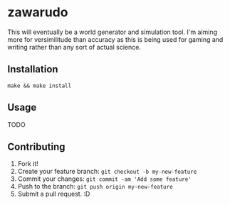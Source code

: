 # zawarudo

This will eventually be a world generator and simulation tool. I'm aiming more
for versimilitude than accuracy as this is being used for gaming and writing
rather than any sort of actual science.

## Installation

`make && make install`

## Usage

TODO

## Contributing

1. Fork it!
2. Create your feature branch: `git checkout -b my-new-feature`
3. Commit your changes: `git commit -am 'Add some feature'`
4. Push to the branch: `git push origin my-new-feature`
5. Submit a pull request. :D

